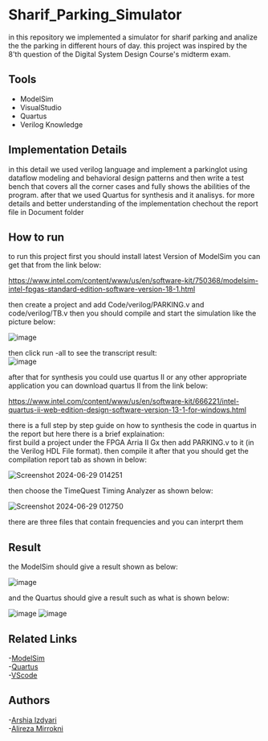 # Sharif_Parking_Simulator

in this repository we implemented a simulator for sharif parking and analize the the parking in different hours of day. this project was inspired by the 8'th question of the Digital System Design Course's midterm exam.

## Tools
- ModelSim
- VisualStudio
- Quartus
- Verilog Knowledge

## Implementation Details
in this detail we used verilog language and implement a parkinglot using dataflow modeling and behavioral design patterns and then write a test bench that covers all the corner cases and fully shows the abilities of the program. after that we used Quartus for synthesis and it analisys. for more details and better understanding of the implementation chechout the report file in Document folder

## How to run
to run this project first you should install latest Version of ModelSim you can get that from the link below:           


https://www.intel.com/content/www/us/en/software-kit/750368/modelsim-intel-fpgas-standard-edition-software-version-18-1.html     




then create a project and add Code/verilog/PARKING.v and code/verilog/TB.v then you should compile and start the simulation like the picture below:       

![image](https://github.com/arshiaizd/DSD-project/assets/53052185/5d44efb3-033b-4243-beda-18f05ceaa629)       

         
then click run -all to see the transcript result:        
![image](https://github.com/arshiaizd/DSD-project/assets/53052185/badf7caf-0a8f-46ec-8203-d4f0b2add0e2)          



after that for synthesis you could use quartus II or any other appropriate application you can download quartus II from the link below:        


           
https://www.intel.com/content/www/us/en/software-kit/666221/intel-quartus-ii-web-edition-design-software-version-13-1-for-windows.html    

         
there is a full step by step guide on how to synthesis the code in quartus in the report but here there is a brief explaination:      
first build a project under the FPGA Arria II Gx then add PARKING.v to it (in the Verilog HDL File format). then compile it after that you should get the compilation report tab as shown in below: 


![Screenshot 2024-06-29 014251](https://github.com/arshiaizd/DSD-project/assets/53052185/50047a1f-12cc-46d6-813a-999757f6fd3b)        


then choose the TimeQuest Timing Analyzer as shown below:       



![Screenshot 2024-06-29 012750](https://github.com/arshiaizd/DSD-project/assets/53052185/141d9fa2-ac6b-46ea-8eae-fdb247befb53)           



there are three files that contain frequencies and you can interprt them

## Result

the ModelSim should give a result shown as below:         



![image](https://github.com/arshiaizd/DSD-project/assets/53052185/ca9fab17-fc01-420a-9e4a-f7d158ff8804)           




and the Quartus should give a result such as what is shown below:         



![image](https://github.com/arshiaizd/DSD-project/assets/53052185/8de8d6a3-db23-40f3-97a3-97a68ae65959)
![image](https://github.com/arshiaizd/DSD-project/assets/53052185/2320c367-d32a-41a7-a335-d9d3e892cc13)

## Related Links

-[ModelSim](https://www.intel.com/content/www/us/en/software-kit/750368/modelsim-intel-fpgas-standard-edition-software-version-18-1.html)          
-[Quartus](https://www.intel.com/content/www/us/en/software-kit/666221/intel-quartus-ii-web-edition-design-software-version-13-1-for-windows.html )           
-[VScode](https://code.visualstudio.com/download)             

## Authors
-[Arshia Izdyari](https://github.com/arshiaizd)          
-[Alireza Mirrokni](https://github.com/alirezamirrokni)          
